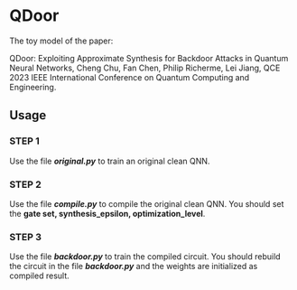 # QDoor
The toy model of the paper:

QDoor: Exploiting Approximate Synthesis for Backdoor Attacks in Quantum Neural Networks, Cheng Chu, Fan Chen, Philip Richerme, Lei Jiang, QCE 2023 IEEE International Conference on Quantum Computing and Engineering.


## Usage
### STEP 1
Use the file ***original.py*** to train an original clean QNN.

### STEP 2
Use the file ***compile.py*** to compile the original clean QNN. You should set the **gate set, synthesis_epsilon, optimization_level**.

### STEP 3
Use the file ***backdoor.py*** to train the compiled circuit. You should rebuild the circuit in the file ***backdoor.py*** and the weights are initialized as compiled result.

